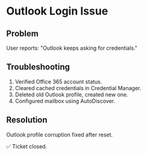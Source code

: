 # Outlook Login Issue

## Problem
User reports: "Outlook keeps asking for credentials."

## Troubleshooting
1. Verified Office 365 account status.
2. Cleared cached credentials in Credential Manager.
3. Deleted old Outlook profile, created new one.
4. Configured mailbox using AutoDiscover.

## Resolution
Outlook profile corruption fixed after reset.

✅ Ticket closed.
